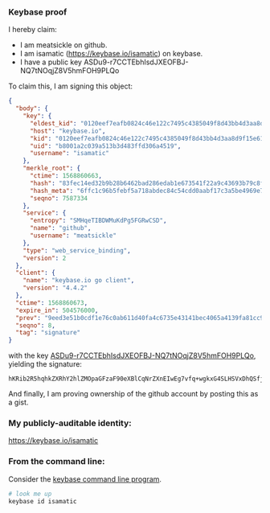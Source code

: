 ### Keybase proof

I hereby claim:

  * I am meatsickle on github.
  * I am isamatic (https://keybase.io/isamatic) on keybase.
  * I have a public key ASDu9-r7CCTEbhIsdJXEOFBJ-NQ7tNOqjZ8V5hmFOH9PLQo

To claim this, I am signing this object:

```json
{
  "body": {
    "key": {
      "eldest_kid": "0120eef7eafb0824c46e122c7495c4385049f8d43bb4d3aa8d9f15e61985387f4f2d0a",
      "host": "keybase.io",
      "kid": "0120eef7eafb0824c46e122c7495c4385049f8d43bb4d3aa8d9f15e61985387f4f2d0a",
      "uid": "b8001a2c039a513b3d483ffd306a4519",
      "username": "isamatic"
    },
    "merkle_root": {
      "ctime": 1568860663,
      "hash": "83fec14ed32b9b28b6462bad286edab1e673541f22a9c43693b79c8ff55f3b64407216eea88409ffdcc30e8ec1dc735ef33713acc9876207ce7994334cbfda75",
      "hash_meta": "6ffc1c96b5febf5a718abdec84c54cdd0aabf17c3a5be4969e78cfef37afd1d4",
      "seqno": 7587334
    },
    "service": {
      "entropy": "SMHqeTIBDWMuKdPg5FGRwCSD",
      "name": "github",
      "username": "meatsickle"
    },
    "type": "web_service_binding",
    "version": 2
  },
  "client": {
    "name": "keybase.io go client",
    "version": "4.4.2"
  },
  "ctime": 1568860673,
  "expire_in": 504576000,
  "prev": "9eed3e51b0cdf1e76c0ab611d40fa4c6735e43141bec4065a4139fa81cc91e93",
  "seqno": 8,
  "tag": "signature"
}
```

with the key [ASDu9-r7CCTEbhIsdJXEOFBJ-NQ7tNOqjZ8V5hmFOH9PLQo](https://keybase.io/isamatic), yielding the signature:

```
hKRib2R5hqhkZXRhY2hlZMOpaGFzaF90eXBlCqNrZXnEIwEg7vfq+wgkxG4SLHSVxDhQSfjUO7TTqo2fFeYZhTh/Ty0Kp3BheWxvYWTESpcCCMQgnu0+UbDN8edsCrYR1A+kxnNeQxQb7EBlpBOfqBzJHpPEIP9H07ocZ2l3f6dWW85oFZxGAYOrA/nfiEFRGW4VVH3/AgHCo3NpZ8RAScywdZrowxKglcnmifuHpwkMS3xdPK8dn9BI0uCCHobPkGpaci7B9RU/4IVD3Zixkve/wQUe4GORMRiePVZ3DKhzaWdfdHlwZSCkaGFzaIKkdHlwZQildmFsdWXEILzfOaWpWp66ISH6ojpJBT5Yp97OlXStXWtNb1hHI9REo3RhZ80CAqd2ZXJzaW9uAQ==

```

And finally, I am proving ownership of the github account by posting this as a gist.

### My publicly-auditable identity:

https://keybase.io/isamatic

### From the command line:

Consider the [keybase command line program](https://keybase.io/download).

```bash
# look me up
keybase id isamatic
```
